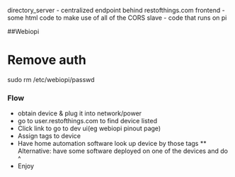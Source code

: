 directory_server - centralized endpoint behind restofthings.com
frontend - some html code to make use of all of the CORS
slave - code that runs on pi

##Webiopi
# Remove auth
sudo rm /etc/webiopi/passwd


### Flow
* obtain device & plug it into network/power
* go to user.restofthings.com to find device listed
* Click link to go to dev ui(eg webiopi pinout page)
* Assign tags to device
* Have home automation software look up device by those tags
** Alternative: have some software deployed on one of the devices and do ^
* Enjoy
